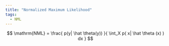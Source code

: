 ```yaml
---
title: "Normalized Maximum Likelihood"
tags:
  - NML
---
```



$$
\mathrm{NML} = \frac{ p(y| \hat \theta(y)) }{ \int_X p( x| \hat \theta (x) ) dx }
$$


